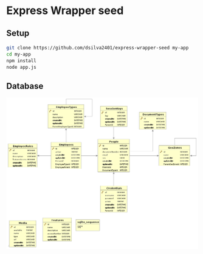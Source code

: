# Express Wrapper seed

Setup
--------

```bash
git clone https://github.com/dsilva2401/express-wrapper-seed my-app
cd my-app
npm install
node app.js
```

Database
--------
![Database](docs/db.jpg)